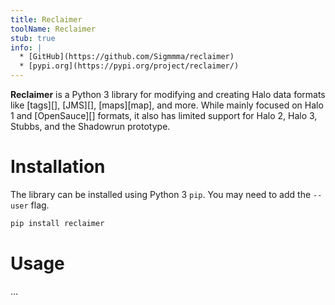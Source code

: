 ```yaml
---
title: Reclaimer
toolName: Reclaimer
stub: true
info: |
  * [GitHub](https://github.com/Sigmmma/reclaimer)
  * [pypi.org](https://pypi.org/project/reclaimer/)
---
```

**Reclaimer** is a Python 3 library for modifying and creating Halo data formats like [tags][], [JMS][], [maps][map], and more. While mainly focused on Halo 1 and [OpenSauce][] formats, it also has limited support for Halo 2, Halo 3, Stubbs, and the Shadowrun prototype.

# Installation
The library can be installed using Python 3 `pip`. You may need to add the `--user` flag.

```sh
pip install reclaimer
```

# Usage
...
